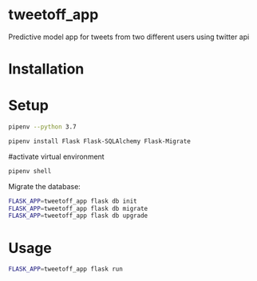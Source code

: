 # tweetoff_app
Predictive model app for tweets from two different users using twitter api

# Installation

# Setup

```sh
pipenv --python 3.7
```

```sh
pipenv install Flask Flask-SQLAlchemy Flask-Migrate
```

#activate virtual environment

```sh
pipenv shell
```

Migrate the database:

```sh
FLASK_APP=tweetoff_app flask db init
FLASK_APP=tweetoff_app flask db migrate
FLASK_APP=tweetoff_app flask db upgrade
```

# Usage

```sh
FLASK_APP=tweetoff_app flask run
```
